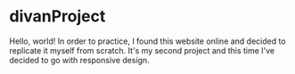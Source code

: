# divanProject
 Hello, world! In order to practice, I found this website online and decided to replicate it myself from scratch. It's my second project and this time I've decided to go with responsive design.
